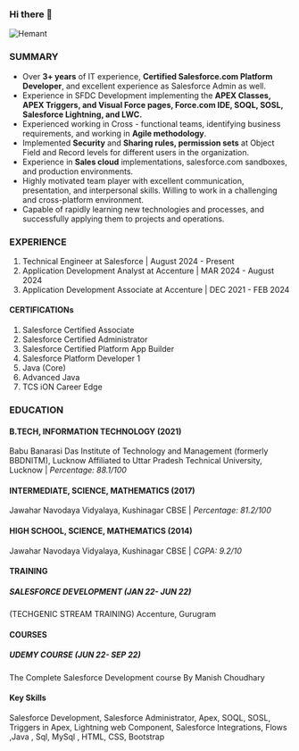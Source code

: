 ### **Hi there** 👋
![Hemant](https://user-images.githubusercontent.com/51831690/143681653-17134edd-1ca8-44c5-8c73-0c6d1f7f1f7c.gif)
### SUMMARY
- Over **3+ years** of IT experience, **Certified Salesforce.com Platform Developer**, and excellent experience as Salesforce Admin as well.
- Experience in SFDC Development implementing the **APEX Classes, APEX Triggers, and Visual Force
pages, Force.com IDE, SOQL, SOSL, Salesforce Lightning, and LWC.**
- Experienced working in Cross - functional teams, identifying business requirements, and working in **Agile methodology**.
- Implemented **Security** and **Sharing rules, permission sets** at Object Field and Record levels for different users in
the organization.
- Experience in **Sales cloud** implementations, salesforce.com sandboxes, and production environments.
- Highly motivated team player with excellent communication, presentation, and interpersonal skills.
Willing to work in a challenging and cross-platform environment.
- Capable of rapidly learning new technologies and processes, and successfully applying them to
projects and operations.
### EXPERIENCE
1. Technical Engineer at Salesforce
| August 2024 - Present
2. Application Development Analyst at Accenture
| MAR 2024 - August 2024
3. Application Development Associate at Accenture 
| DEC 2021 - FEB 2024
#### CERTIFICATIONs
1. Salesforce Certified Associate
2. Salesforce Certified Administrator
3. Salesforce Certified Platform App Builder
4. Salesforce Platform Developer 1
5. Java (Core)
6. Advanced Java
7. TCS iON Career Edge
### EDUCATION
#### B.TECH, INFORMATION TECHNOLOGY (2021)
Babu Banarasi Das Institute of Technology and Management (formerly BBDNITM), Lucknow
Affiliated to Uttar Pradesh Technical University, Lucknow
| *Percentage: 88.1/100*

#### INTERMEDIATE, SCIENCE, MATHEMATICS (2017)
Jawahar Navodaya Vidyalaya, Kushinagar
CBSE | *Percentage: 81.2/100*
#### HIGH SCHOOL, SCIENCE, MATHEMATICS (2014)
Jawahar Navodaya Vidyalaya, Kushinagar
CBSE | *CGPA: 9.2/10*

#### TRAINING
##### SALESFORCE DEVELOPMENT         (JAN 22- JUN 22)
(TECHGENIC STREAM TRAINING)
Accenture, Gurugram
#### COURSES
##### UDEMY COURSE                   (JUN 22- SEP 22)
The Complete Salesforce Development
course By Manish Choudhary
#### Key Skills
Salesforce Development, Salesforce Administrator, Apex, SOQL, SOSL, Triggers in Apex,
Lightning web Component, Salesforce Integrations, Flows ,Java , Sql, MySql , HTML, CSS, Bootstrap

